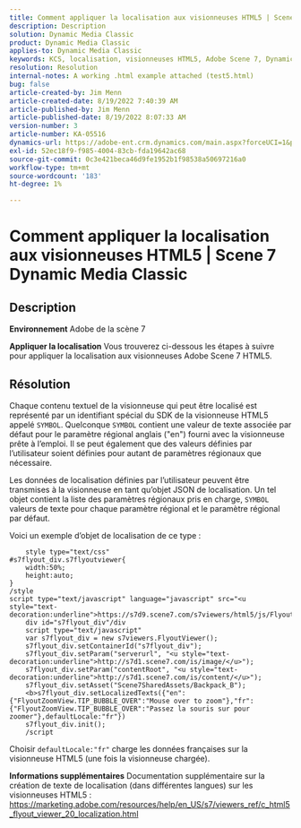 ```yaml
---
title: Comment appliquer la localisation aux visionneuses HTML5 | Scene 7 Dynamic Media Classic
description: Description
solution: Dynamic Media Classic
product: Dynamic Media Classic
applies-to: Dynamic Media Classic
keywords: KCS, localisation, visionneuses HTML5, Adobe Scene 7, Dynamic Media Classic
resolution: Resolution
internal-notes: A working .html example attached (test5.html)
bug: false
article-created-by: Jim Menn
article-created-date: 8/19/2022 7:40:39 AM
article-published-by: Jim Menn
article-published-date: 8/19/2022 8:07:33 AM
version-number: 3
article-number: KA-05516
dynamics-url: https://adobe-ent.crm.dynamics.com/main.aspx?forceUCI=1&pagetype=entityrecord&etn=knowledgearticle&id=37f9dc35-921f-ed11-b83e-0022480866ad
exl-id: 52ec18f9-f985-4004-83cb-fda19642ac68
source-git-commit: 0c3e421beca46d9fe1952b1f98538a50697216a0
workflow-type: tm+mt
source-wordcount: '183'
ht-degree: 1%

---
```


# Comment appliquer la localisation aux visionneuses HTML5 | Scene 7 Dynamic Media Classic

## Description


<b>Environnement</b>
Adobe de la scène 7

<b>Appliquer la localisation</b>
Vous trouverez ci-dessous les étapes à suivre pour appliquer la localisation aux visionneuses Adobe Scene 7 HTML5.




## Résolution


Chaque contenu textuel de la visionneuse qui peut être localisé est représenté par un identifiant spécial du SDK de la visionneuse HTML5 appelé `SYMBOL`.
Quelconque `SYMBOL` contient une valeur de texte associée par défaut pour le paramètre régional anglais (&quot;en&quot;) fourni avec la visionneuse prête à l’emploi. Il se peut également que des valeurs définies par l’utilisateur soient définies pour autant de paramètres régionaux que nécessaire.

Les données de localisation définies par l’utilisateur peuvent être transmises à la visionneuse en tant qu’objet JSON de localisation.
Un tel objet contient la liste des paramètres régionaux pris en charge, `SYMBOL` valeurs de texte pour chaque paramètre régional et le paramètre régional par défaut.

Voici un exemple d’objet de localisation de ce type :

```
    style type="text/css"
#s7flyout_div.s7flyoutviewer{
    width:50%;
    height:auto;
}
/style
script type="text/javascript" language="javascript" src="<u style="text-decoration:underline">https://s7d9.scene7.com/s7viewers/html5/js/FlyoutViewer.js</u>"/script
    div id="s7flyout_div"/div
    script type="text/javascript"
    var s7flyout_div = new s7viewers.FlyoutViewer();
    s7flyout_div.setContainerId("s7flyout_div");
    s7flyout_div.setParam("serverurl", "<u style="text-decoration:underline">http://s7d1.scene7.com/is/image/</u>");
    s7flyout_div.setParam("contentRoot", "<u style="text-decoration:underline">http://s7d1.scene7.com/is/content/</u>");
    s7flyout_div.setAsset("Scene7SharedAssets/Backpack_B");
    <b>s7flyout_div.setLocalizedTexts({"en":{"FlyoutZoomView.TIP_BUBBLE_OVER":"Mouse over to zoom"},"fr":{"FlyoutZoomView.TIP_BUBBLE_OVER":"Passez la souris sur pour zoomer"},defaultLocale:"fr"})
    s7flyout_div.init();
    /script
```

Choisir `defaultLocale:"fr"` charge les données françaises sur la visionneuse HTML5 (une fois la visionneuse chargée).

<b>Informations supplémentaires</b>
Documentation supplémentaire sur la création de texte de localisation (dans différentes langues) sur les visionneuses HTML5 : https://marketing.adobe.com/resources/help/en_US/s7/viewers_ref/c_html5_flyout_viewer_20_localization.html
